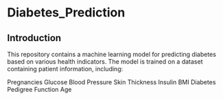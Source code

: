 # Diabetes_Prediction

## Introduction

This repository contains a machine learning model for predicting diabetes based on various health indicators. The model is trained on a dataset containing patient information, including:

Pregnancies
Glucose
Blood Pressure
Skin Thickness
Insulin
BMI
Diabetes Pedigree Function
Age



